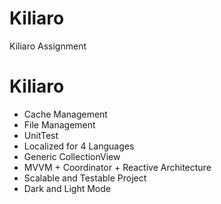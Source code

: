 # Kiliaro
Kiliaro Assignment

# Kiliaro

- Cache Management
- File Management
- UnitTest
- Localized for 4 Languages
- Generic CollectionView
- MVVM + Coordinator + Reactive Architecture
- Scalable and Testable Project
- Dark and Light Mode
